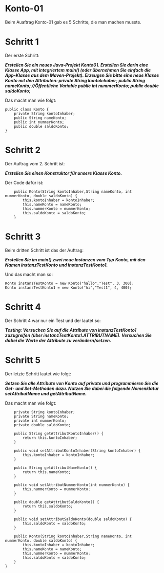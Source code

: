 #   Konto-01
Beim Auaftrag Konto-01 gab es 5 Schritte, die man machen musste.

# Schritt 1
Der erste Schritt:


***Erstellen Sie ein neues Java-Projekt Konto01. Erstellen Sie darin eine Klasse App, mit integriertem main() (oder übernehmen Sie einfach die App-Klasse aus dem Maven-Projekt). Erzeugen Sie bitte eine neue Klasse Konto mit den Attributen:
private String kontoInhaber;
public String nameKonto; //Öffentliche Variable
public int nummerKonto;
public double saldoKonto;***

Das macht man wie folgt:

```
public class Konto {
    private String kontoInhaber;
    public String nameKonto;
    public int nummerKonto;
    public double saldoKonto;
}

```

# Schritt 2
Der Auftrag vom 2. Schritt ist:

***Erstellen Sie einen Konstruktor für unsere Klasse Konto.***

Der Code dafür ist:

```
    public Konto(String kontoInhaber,String nameKonto, int nummerKonto, double saldoKonto) {
        this.kontoInhaber = kontoInhaber;
        this.nameKonto = nameKonto;
        this.nummerKonto = nummerKonto;
        this.saldoKonto = saldoKonto;
    }
```

# Schritt 3
Beim dritten Schritt ist das der Auftrag:

***Erstellen Sie im main() zwei neue Instanzen vom Typ Konto, mit den Namen instanzTestKonto und instanzTestKonto1.***

Und das macht man so:

```
Konto instanzTestKonto = new Konto("hallo","Test", 3, 300);
Konto instanzTestKonto1 = new Konto("hi","Test1", 4, 400);
```

# Schritt 4
Der Schritt 4 war nur ein Test und der lautet so:

***Testing: Versuchen Sie auf die Attribute von instanzTestKonto1 zuzugreifen (über instanzTestKonto1.ATTRIBUTNAME). Versuchen Sie dabei die Werte der Attribute zu verändern/setzen.***

# Schritt 5
Der letzte Schritt lautet wie folgt:

***Setzen Sie alle Attribute von Konto auf private und programmieren Sie die Get- und Set-Methoden dazu. Nutzen Sie dabei die folgende Nomenklatur setAttributName und getAttributName.***

Das macht man wie folgt:
```public class Konto {
    private String kontoInhaber;
    private String nameKonto;
    private int nummerKonto;
    private double saldoKonto;

    public String getAttributKontoInhaber() {
        return this.kontoInhaber;
    }

    public void setAttributKontoInhaber(String kontoInhaber) {
        this.kontoInhaber = kontoInhaber;
    }

    public String getAttributNameKonto() {
        return this.nameKonto;
    }

    public void setAttributNummerKonto(int nummerKonto) {
        this.nummerKonto = nummerKonto;
    }

    public double getAttributSaldoKonto() {
        return this.saldoKonto;
    }

    public void setAttributSaldoKonto(double saldoKonto) {
        this.saldoKonto = saldoKonto;
    }

    public Konto(String kontoInhaber,String nameKonto, int nummerKonto, double saldoKonto) {
        this.kontoInhaber = kontoInhaber;
        this.nameKonto = nameKonto;
        this.nummerKonto = nummerKonto;
        this.saldoKonto = saldoKonto;
    }
}
```